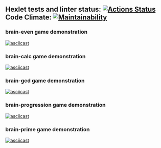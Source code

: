 ## Hexlet tests and linter status: [![Actions Status](https://github.com/dmitry1210/frontend-project-lvl1/workflows/hexlet-check/badge.svg)](https://github.com/dmitry1210/frontend-project-lvl1/actions)  Code Climate: [![Maintainability](https://api.codeclimate.com/v1/badges/e729eea71a9bb1027faf/maintainability)](https://codeclimate.com/github/dmitry1210/frontend-project-lvl1/maintainability)

### brain-even game demonstration
[![asciicast](https://asciinema.org/a/ehxGJw6u6sKWPnOTJcITbkETy.svg)](https://asciinema.org/a/ehxGJw6u6sKWPnOTJcITbkETy)

### brain-calc game demonstration
[![asciicast](https://asciinema.org/a/VhHWCfF6JOFuQkqRulUWUyeuG.svg)](https://asciinema.org/a/VhHWCfF6JOFuQkqRulUWUyeuG)

### brain-gcd game demonstration
[![asciicast](https://asciinema.org/a/SEookBj6ewER7TWnFZGaoDKhX.svg)](https://asciinema.org/a/SEookBj6ewER7TWnFZGaoDKhX)

### brain-progression game demonstration
[![asciicast](https://asciinema.org/a/lyYrh0R0RyPIPxGV642mdfHVD.svg)](https://asciinema.org/a/lyYrh0R0RyPIPxGV642mdfHVD)

### brain-prime game demonstration
[![asciicast](https://asciinema.org/a/kNzSFwrZo7o9XtyT2kILXrP7Z.svg)](https://asciinema.org/a/kNzSFwrZo7o9XtyT2kILXrP7Z)

